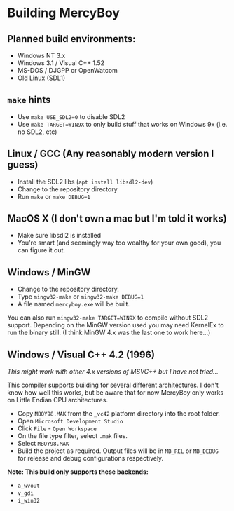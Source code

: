 # Building MercyBoy


## Planned build environments:

- Windows NT 3.x
- Windows 3.1 / Visual C++ 1.52
- MS-DOS / DJGPP or OpenWatcom
- Old Linux (SDL1)

## `make` hints

- Use `make USE_SDL2=0` to disable SDL2
- Use `make TARGET=WIN9X` to only build stuff that works on Windows 9x (i.e. no SDL2, etc)

## Linux / GCC (Any reasonably modern version I guess)

- Install the SDL2 libs (`apt install libsdl2-dev`)
- Change to the repository directory
- Run `make` or `make DEBUG=1`

## MacOS X (I don't own a mac but I'm told it works)

- Make sure libsdl2 is installed
- You're smart (and seemingly way too wealthy for your own good), you can figure it out.

## Windows / MinGW

- Change to the repository directory.
- Type `mingw32-make` or `mingw32-make DEBUG=1`
- A file named `mercyboy.exe` will be built.

You can also run `mingw32-make TARGET=WIN9X` to compile without SDL2 support. Depending on the MinGW version used you may need KernelEx to run the binary still. (I think MinGW 4.x was the last one to work here...)

## Windows / Visual C++ 4.2 (1996)

*This might work with other 4.x versions of MSVC++ but I have not tried...*

This compiler supports building for several different architectures. I don't know how well this works, but be aware that for now MercyBoy only works on Little Endian CPU architectures.

- Copy `MBOY98.MAK` from the `_vc42` platform directory into the root folder.
- Open `Microsoft Development Studio`
- Click `File` - `Open Workspace`
- On the file type filter, select `.mak` files.
- Select `MBOY98.MAK`
- Build the project as required. Output files will be in `MB_REL` or `MB_DEBUG` for release and debug configurations respectively.

**Note: This build only supports these backends:**

- `a_wvout`
- `v_gdi`
- `i_win32`
